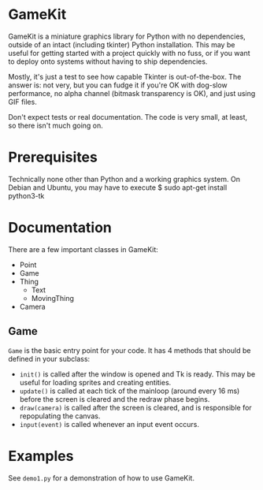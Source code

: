 GameKit
=======
GameKit is a miniature graphics library for Python with no dependencies, outside
of an intact (including tkinter) Python installation.  This may be useful for
getting started with a project quickly with no fuss, or if you want to deploy
onto systems without having to ship dependencies.

Mostly, it's just a test to see how capable Tkinter is out-of-the-box.  The
answer is: not very, but you can fudge it if you're OK with dog-slow performance,
no alpha channel (bitmask transparency is OK), and just using GIF files.

Don't expect tests or real documentation.  The code is very small, at least,
so there isn't much going on.

Prerequisites
=============
Technically none other than Python and a working graphics system.  On Debian and
Ubuntu, you may have to execute
  $ sudo apt-get install python3-tk

Documentation
=============
There are a few important classes in GameKit:
  * Point
  * Game
  * Thing
    * Text
    * MovingThing
  * Camera

Game
----
`Game` is the basic entry point for your code.  It has 4 methods that should be
defined in your subclass:
  * `init()` is called after the window is opened and Tk is ready.
    This may be useful for loading sprites and creating entities.
  * `update()` is called at each tick of the mainloop (around every
    16 ms) before the screen is cleared and the redraw phase begins.
  * `draw(camera)` is called after the screen is cleared, and is responsible for
    repopulating the canvas.
  * `input(event)` is called whenever an input event occurs.

Examples
========
See `demo1.py` for a demonstration of how to use GameKit.
